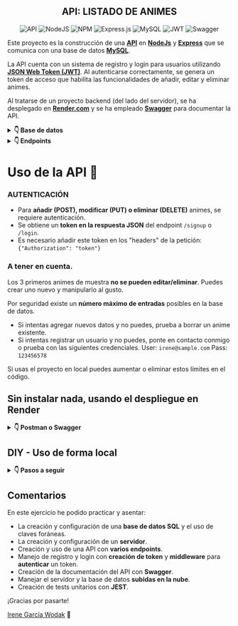 <div align="center">

## API: LISTADO DE ANIMES

![API](https://img.shields.io/badge/API-orange?style=for-the-badge)
![NodeJS](https://img.shields.io/badge/node.js-6DA55F?style=for-the-badge&logo=node.js&logoColor=white)
![NPM](https://img.shields.io/badge/NPM-%23CB3837.svg?style=for-the-badge&logo=npm&logoColor=white)
![Express.js](https://img.shields.io/badge/express-%23404d59.svg?style=for-the-badge&logo=express&logoColor=%2361DAFB)
![MySQL](https://img.shields.io/badge/mysql-4479A1.svg?style=for-the-badge&logo=mysql&logoColor=white)
![JWT](https://img.shields.io/badge/JWT-black?style=for-the-badge&logo=JSON%20web%20tokens)
![Swagger](https://img.shields.io/badge/-Swagger-%23Clojure?style=for-the-badge&logo=swagger&logoColor=white)

</div>

Este proyecto es la construcción de una [**API**](https://es.wikipedia.org/wiki/API) en [**NodeJs**](https://nodejs.org/en) y [**Express**](https://expressjs.com/es/) que se comunica con una base de datos [**MySQL**](https://www.mysql.com/).

La API cuenta con un sistema de registro y login para usuarios utilizando [**JSON Web Token (JWT)**](https://jwt.io/). Al autenticarse correctamente, se genera un token de acceso que habilita las funcionalidades de añadir, editar y eliminar animes.

Al tratarse de un proyecto backend (del lado del servidor), se ha desplegado en [**Render.com**](https://render.com/) y se ha empleado [**Swagger**](https://swagger.io/) para documentar la API.

<details>
<summary><strong>👇 Base de datos</strong></summary>

Contiene:
- Una tabla de animes.
- Una tabla Seiyuus (actores de voz japoneses).
- Una tabla de personajes relacionadas con **foreign keys** a las tablas de anime y seiyuus.
</details>

<details>
<summary><strong>👇 Endpoints</strong></summary>

#### Principales:
- `/animes` **(GET)**: Obtener el listado completo de animes.
- `/animes/:id` **(GET)**: Obtener info detallada de un anime por su ID.
- `/animes` **(POST)**: Añadir un nuevo anime.
- `/animes/:id` **(PUT)**: Editar información de un anime existente.
- `/animes/:id` **(DELETE)**: Eliminar un anime del listado.

#### Registro y Login - Autenticación de Usuarios con JWT:

- `/signup` **(POST)**: Registro de nuevos usuarios.
- `/login` **(POST)**: Inicio de sesión para obtener un token de acceso.

#### Swagger
- `/api-docs/` Acceso a la interfaz de Swagger que permite interactuar con la API y utilizar sus funcionalidades sin necesidad de configuraciones adicionales.
</details>

##

# Uso de la API 📡

###  **AUTENTICACIÓN**
-  Para **añadir (POST), modificar (PUT) o eliminar (DELETE)** animes, se requiere autenticación. 
- Se obtiene un **token en la respuesta JSON** del endpoint `/signup` o `/login`. 
- Es necesario añadir este token en los "headers" de la petición: `{"Authorization": "token"}`

###  **A tener en cuenta**.

Los 3 primeros animes de muestra **no se pueden editar/eliminar**. Puedes crear uno nuevo y manipularlo al gusto.

Por seguridad existe un **número máximo de entradas** posibles en la base de datos. 
  - Si intentas agregar nuevos datos y no puedes, prueba a borrar un anime existente.
  - Si intentas registrar un usuario y no puedes, ponte en contacto conmigo o prueba con las siguientes credenciales. User: `irene@sample.com` Pass: `123456578`

Si usas el proyecto en local puedes aumentar o eliminar estos límites en el código.

## Sin instalar nada, usando el despliegue en Render
<details>
<summary><strong>👇 Postman o Swagger</strong></summary>

### Postman
Realiza peticiones con una herramienta tipo [Postman](https://www.postman.com/) a `https://anime-seiyuus.onrender.com/` seguido del endpoint correspondiente.

### Swagger
Accede a la documentación en [`https://anime-seiyuus.onrender.com/api-docs/`](https://anime-seiyuus.onrender.com/api-docs/) para utilizar la interfaz interactiva y realizar peticiones directamente desde allí.

>Si obtienes un error de CORS selecciona el esquema adecuado: "HTTPS" o "HTTP".

</details>


## DIY - Uso de forma local

<details>
<summary><strong>👇 Pasos a seguir</strong></summary>

> **NOTA:** Necesitas tener instalado [Node JS](https://nodejs.org/)

   1. Clonar el repositorio.
   2. Instalar los módulos de NodeJS: `npm i`
   3. Crear una base de datos MySQL: `db/anime_seiyuus_db_querys.sql`
   4. Duplicar el archivo `.env_sample` y renombrar como `.env`.
   5. Rellenar `.env`:
      - Con los datos del servidor (local y/o remoto):
         - Se puede tener uno o ambos servidores configurados pero solo se puede usar uno.
       - `JWT_SECRET_KEY`: Clave segura para cifrar/descifrar las contraseñas de los usuarios.
       - Comentar los datos que no se vayan a usar según interese.
   6. Cambia en `swagger.json` el host:
      - De: `"anime-seiyuus.onrender.com"` 
      - A: `"localhost:3113"`
   7. Arranca el proyecto con: `npm run dev`

   - Uso de la API:
     - **Swagger**: [`http://localhost:3113/api-docs/`](http://localhost:3113/api-docs/)
       - > Si obtienes un error de CORS selecciona el esquema adecuado: "HTTPS" o "HTTP".
     - [**Postman**](https://www.postman.com/) a la ruta `http://localhost:3113/` seguido del endpoint correspondiente.

</details>

## Comentarios

En este ejercicio he podido practicar y asentar:
- La creación y configuración de una **base de datos SQL** y el uso de claves foráneas.
- La creación y configuración de un **servidor**.
- Creación y uso de una API con **varios endpoints**.
- Manejo de registro y login con **creación de token** y **middleware** para **autenticar** un token.
- Creación de la documentación del API con **Swagger**.
- Manejar el servidor y la base de datos **subidas en la nube**.
- Creación de tests unitarios con **JEST**.

¡Gracias por pasarte!

[Irene García Wodak](https://github.com/irenegwodak) 🖖

